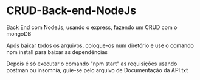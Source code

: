 # CRUD-Back-end-NodeJs
Back End com NodeJs, usando o express, fazendo um CRUD com o mongoDB

Após baixar todos os arquivos, coloque-os num diretório e use o comando npm install para baixar as dependências

Depois é só executar o comando "npm start" as requisições usando postman ou insomnia, guie-se pelo arquivo de Documentação da API.txt
